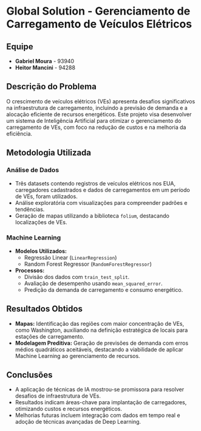 # Global Solution - Gerenciamento de Carregamento de Veículos Elétricos

## Equipe
- **Gabriel Moura** - 93940
- **Heitor Mancini** - 94288

## Descrição do Problema
O crescimento de veículos elétricos (VEs) apresenta desafios significativos na infraestrutura de carregamento, incluindo a previsão de demanda e a alocação eficiente de recursos energéticos. Este projeto visa desenvolver um sistema de Inteligência Artificial para otimizar o gerenciamento do carregamento de VEs, com foco na redução de custos e na melhoria da eficiência.

## Metodologia Utilizada
### Análise de Dados
- Três datasets contendo registros de veículos elétricos nos EUA, carregadores cadastrados e dados de carregamentos em um período de VEs, foram utilizados.
- Análise exploratória com visualizações para compreender padrões e tendências.
- Geração de mapas utilizando a biblioteca `folium`, destacando localizações de VEs.

### Machine Learning
- **Modelos Utilizados:**
  - Regressão Linear (`LinearRegression`)
  - Random Forest Regressor (`RandomForestRegressor`)
- **Processos:**
  - Divisão dos dados com `train_test_split`.
  - Avaliação de desempenho usando `mean_squared_error`.
  - Predição da demanda de carregamento e consumo energético.

## Resultados Obtidos
- **Mapas:** Identificação das regiões com maior concentração de VEs, como Washington, auxiliando na definição estratégica de locais para estações de carregamento.
- **Modelagem Preditiva:** Geração de previsões de demanda com erros médios quadráticos aceitáveis, destacando a viabilidade de aplicar Machine Learning ao gerenciamento de recursos.

## Conclusões
- A aplicação de técnicas de IA mostrou-se promissora para resolver desafios de infraestrutura de VEs.
- Resultados indicam áreas-chave para implantação de carregadores, otimizando custos e recursos energéticos.
- Melhorias futuras incluem integração com dados em tempo real e adoção de técnicas avançadas de Deep Learning.